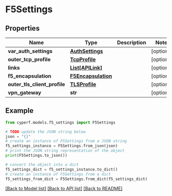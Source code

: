 # F5Settings


## Properties

Name | Type | Description | Notes
------------ | ------------- | ------------- | -------------
**var_auth_settings** | [**AuthSettings**](AuthSettings.md) |  | [optional] 
**outer_tcp_profile** | [**TcpProfile**](TcpProfile.md) |  | [optional] 
**links** | [**List[APILink]**](APILink.md) |  | [optional] 
**f5_encapsulation** | [**F5Encapsulation**](F5Encapsulation.md) |  | [optional] 
**outer_tls_client_profile** | [**TLSProfile**](TLSProfile.md) |  | [optional] 
**vpn_gateway** | **str** |  | [optional] 

## Example

```python
from cyperf.models.f5_settings import F5Settings

# TODO update the JSON string below
json = "{}"
# create an instance of F5Settings from a JSON string
f5_settings_instance = F5Settings.from_json(json)
# print the JSON string representation of the object
print(F5Settings.to_json())

# convert the object into a dict
f5_settings_dict = f5_settings_instance.to_dict()
# create an instance of F5Settings from a dict
f5_settings_from_dict = F5Settings.from_dict(f5_settings_dict)
```
[[Back to Model list]](../README.md#documentation-for-models) [[Back to API list]](../README.md#documentation-for-api-endpoints) [[Back to README]](../README.md)


